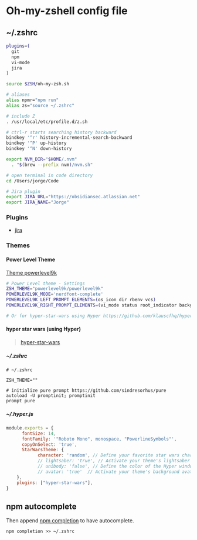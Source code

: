 # Oh-my-zshell config file

## ~/.zshrc



```sh
plugins=(
  git
  npm
  vi-mode
  jira
)

source $ZSH/oh-my-zsh.sh

# aliases
alias npmr="npm run"
alias zs="source ~/.zshrc"

# include Z
. /usr/local/etc/profile.d/z.sh

# ctrl-r starts searching history backward
bindkey '^r' history-incremental-search-backward
bindkey '^P' up-history
bindkey '^N' down-history

export NVM_DIR="$HOME/.nvm"
  . "$(brew --prefix nvm)/nvm.sh"

# open terminal in code directory
cd /Users/jorge/Code

# Jira plugin
export JIRA_URL="https://obsidiansec.atlassian.net"
export JIRA_NAME="Jorge"
```

### Plugins

* [jira](https://github.com/robbyrussell/oh-my-zsh/tree/master/plugins/jira)

### Themes

#### Power Level Theme

[Theme powerlevel9k](https://legacy.gitbook.com/book/vasco3/hacks-n-notes/edit#)

```bash
# Power Level theme - Settings
ZSH_THEME="powerlevel9k/powerlevel9k"
POWERLEVEL9K_MODE='nerdfont-complete'
POWERLEVEL9K_LEFT_PROMPT_ELEMENTS=(os_icon dir rbenv vcs)
POWERLEVEL9K_RIGHT_PROMPT_ELEMENTS=(vi_mode status root_indicator background_jobs history time)

# Or for hyper-star-wars using Hyper https://github.com/klauscfhq/hyper-star-wars/blob/master/readme.md
```

#### hyper star wars \(using Hyper\)

> [hyper-star-wars](https://github.com/klauscfhq/hyper-star-wars/blob/master/readme.md)

##### ~/.zshrc

```
# ~/.zshrc

ZSH_THEME=""

# initialize pure prompt https://github.com/sindresorhus/pure
autoload -U promptinit; promptinit
prompt pure
```

##### ~/.hyper.js

```js
module.exports = {
      fontSize: 14,
      fontFamily: '"Roboto Mono", monospace, "PowerlineSymbols"',
      copyOnSelect: 'true',
      StarWarsTheme: {
            character: 'random', // Define your favorite star wars character
            // lightsaber: 'true', // Activate your theme's lightsaber mode
            // unibody: 'false', // Define the color of the Hyper window header
            // avatar: 'true'  // Activate your theme's background avatar
    },
    plugins: ["hyper-star-wars"],
}
```

## npm autocomplete

Then append [npm completion](https://docs.npmjs.com/cli/completion) to have autocomplete.

```
npm completion >> ~/.zshrc
```



